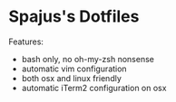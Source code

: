 # Spajus's Dotfiles

Features:
- bash only, no oh-my-zsh nonsense
- automatic vim configuration
- both osx and linux friendly
- automatic iTerm2 configuration on osx
